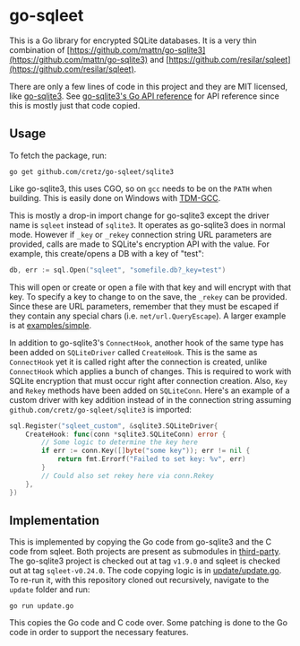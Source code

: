 # go-sqleet

This is a Go library for encrypted SQLite databases. It is a very thin combination of
[https://github.com/mattn/go-sqlite3](https://github.com/mattn/go-sqlite3) and
[https://github.com/resilar/sqleet](https://github.com/resilar/sqleet).

There are only a few lines of code in this project and they are MIT licensed, like
[go-sqlite3](https://github.com/mattn/go-sqlite3). See
[go-sqlite3's Go API reference](http://godoc.org/github.com/mattn/go-sqlite3) for API reference since this is mostly
just that code copied.

## Usage

To fetch the package, run:

    go get github.com/cretz/go-sqleet/sqlite3

Like go-sqlite3, this uses CGO, so on `gcc` needs to be on the `PATH` when building. This is easily done on Windows
with [TDM-GCC](http://tdm-gcc.tdragon.net/). 

This is mostly a drop-in import change for go-sqlite3 except the driver name is `sqleet` instead of `sqlite3`. It
operates as go-sqlite3 does in normal mode. However if `_key` or `_rekey` connection string URL parameters are provided,
calls are made to SQLite's encryption API with the value. For example, this create/opens a DB with a key of "test":

```go
db, err := sql.Open("sqleet", "somefile.db?_key=test")
```

This will open or create or open a file with that key and will encrypt with that key. To specify a key to change to on
the save, the `_rekey` can be provided. Since these are URL parameters, remember that they must be escaped if they
contain any special chars (i.e. `net/url.QueryEscape`). A larger example is at [examples/simple](examples/simple).

In addition to go-sqlite3's `ConnectHook`, another hook of the same type has been added on `SQLiteDriver` called
`CreateHook`. This is the same as `ConnectHook` yet it is called right after the connection is created, unlike
`ConnectHook` which applies a bunch of changes. This is required to work with SQLite encryption that must occur right
after connection creation. Also, `Key` and `Rekey` methods have been added on `SQLiteConn`. Here's an example of a
custom driver with key addition instead of in the connection string assuming `github.com/cretz/go-sqleet/sqlite3` is
imported:

```go
sql.Register("sqleet_custom", &sqlite3.SQLiteDriver{
	CreateHook: func(conn *sqlite3.SQLiteConn) error {
		// Some logic to determine the key here
		if err := conn.Key([]byte("some key")); err != nil {
			return fmt.Errorf("Failed to set key: %v", err)
		}
		// Could also set rekey here via conn.Rekey
	},
})
```

## Implementation

This is implemented by copying the Go code from go-sqlite3 and the C code from sqleet. Both projects are present as
submodules in [third-party](third-party). The go-sqlite3 project is checked out at tag `v1.9.0` and sqleet is checked
out at tag `sqleet-v0.24.0`. The code copying logic is in [update/update.go](update/update.go). To re-run it, with this
repository cloned out recursively, navigate to the `update` folder and run:

    go run update.go

This copies the Go code and C code over. Some patching is done to the Go code in order to support the necessary
features.